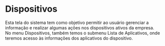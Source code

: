 # Dispositivos

Esta tela do sistema tem como objetivo permitir ao usuário gerenciar a informação e realizar algumas ações nos dispositivos ativos da empresa. No menu Dispositivos, também temos o submenu Lista de Aplicativos, onde teremos acesso às informações dos aplicativos do dispositivo.
